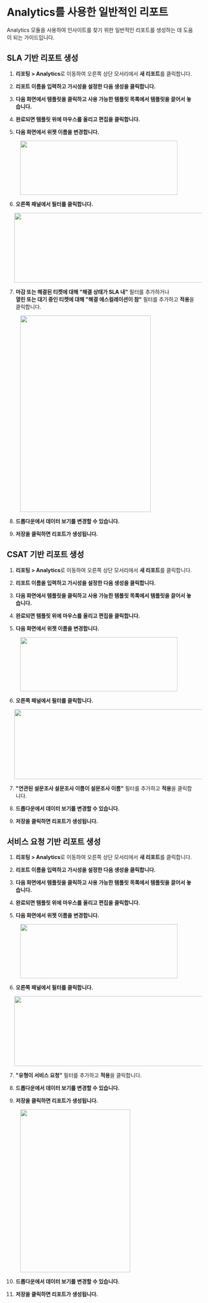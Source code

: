 # Analytics를 사용한 일반적인 리포트

Analytics 모듈을 사용하여 인사이트를 찾기 위한 일반적인 리포트를 생성하는 데 도움이 되는 가이드입니다.

## SLA 기반 리포트 생성

1. **리포팅 > Analytics**로 이동하여 오른쪽 상단 모서리에서 **새 리포트**를 클릭합니다.

2. **리포트 이름을 입력하고 가시성을 설정한 다음 생성을 클릭합니다.**

3. **다음 화면에서 템플릿을 클릭하고 사용 가능한 템플릿 목록에서 템플릿을 끌어서 놓습니다.**

4. **완료되면 템플릿 위에 마우스를 올리고 편집을 클릭합니다.**

5. **다음 화면에서 위젯 이름을 변경합니다.**

<img src="https://s3.amazonaws.com/cdn.freshdesk.com/data/helpdesk/attachments/production/50002976199/original/tvO8kGnb8H_dnRp8HlWofeFgbk2_Fvymcg.png?1620724976" width="422" height="145" style="margin-left: 36px;">

6. **오른쪽 패널에서 필터를 클릭합니다.**

<img src="https://s3.amazonaws.com/cdn.freshdesk.com/data/helpdesk/attachments/production/50002976196/original/iIVa3Nf-Yt7YPZ8OGOIpfbu2scu4GHGHHA.png?1620724972" width="552" height="187" style="margin-left: 20px;">

7. **마감 또는 해결된 티켓에 대해 "해결 상태가 SLA 내"** 필터를 추가하거나  
   **열린 또는 대기 중인 티켓에 대해 "해결 에스컬레이션이 참"** 필터를 추가하고 **적용**을 클릭합니다.

<img src="https://s3.amazonaws.com/cdn.freshdesk.com/data/helpdesk/attachments/production/50002976201/original/DuzewRcEj70DmiDeE4IVo3u1F7O15Bgrdg.png?1620724976" width="350" height="526" style="margin-left: 36px;">

8. **드롭다운에서 데이터 보기를 변경할 수 있습니다.**

9. **저장을 클릭하면 리포트가 생성됩니다.**

## CSAT 기반 리포트 생성

1. **리포팅 > Analytics**로 이동하여 오른쪽 상단 모서리에서 **새 리포트**를 클릭합니다.

2. **리포트 이름을 입력하고 가시성을 설정한 다음 생성을 클릭합니다.**

3. **다음 화면에서 템플릿을 클릭하고 사용 가능한 템플릿 목록에서 템플릿을 끌어서 놓습니다.**

4. **완료되면 템플릿 위에 마우스를 올리고 편집을 클릭합니다.**

5. **다음 화면에서 위젯 이름을 변경합니다.**

<img src="https://s3.amazonaws.com/cdn.freshdesk.com/data/helpdesk/attachments/production/50002976198/original/scAkOnYohNQwl7G6ZiQHl45CXUsGhPNxsA.png?1620724975" width="422" height="145" style="margin-left: 36px;">

6. **오른쪽 패널에서 필터를 클릭합니다.**

<img src="https://s3.amazonaws.com/cdn.freshdesk.com/data/helpdesk/attachments/production/50002976194/original/fPkDEgDdtkA3x47l8BLMwjoTxI7ZhY5MwA.png?1620724971" width="552" height="187" style="margin-left: 20px;">

7. **"연관된 설문조사 설문조사 이름이 설문조사 이름"** 필터를 추가하고 **적용**을 클릭합니다.

8. **드롭다운에서 데이터 보기를 변경할 수 있습니다.**

9. **저장을 클릭하면 리포트가 생성됩니다.**

## 서비스 요청 기반 리포트 생성

1. **리포팅 > Analytics**로 이동하여 오른쪽 상단 모서리에서 **새 리포트**를 클릭합니다.

2. **리포트 이름을 입력하고 가시성을 설정한 다음 생성을 클릭합니다.**

3. **다음 화면에서 템플릿을 클릭하고 사용 가능한 템플릿 목록에서 템플릿을 끌어서 놓습니다.**

4. **완료되면 템플릿 위에 마우스를 올리고 편집을 클릭합니다.**

5. **다음 화면에서 위젯 이름을 변경합니다.**

<img src="https://s3.amazonaws.com/cdn.freshdesk.com/data/helpdesk/attachments/production/50002976197/original/1yviaE2v4YrN6ory27deYJZez3Wb2RDqIA.png?1620724974" width="422" height="145" style="margin-left: 36px;">

6. **오른쪽 패널에서 필터를 클릭합니다.**

<img src="https://s3.amazonaws.com/cdn.freshdesk.com/data/helpdesk/attachments/production/50002976195/original/wMVYQG8CutCnX4cbkEIuKKm8OjkAme--Tw.png?1620724972" width="552" height="187" style="margin-left: 20px;">

7. **"유형이 서비스 요청"** 필터를 추가하고 **적용**을 클릭합니다.

8. **드롭다운에서 데이터 보기를 변경할 수 있습니다.**

9. **저장을 클릭하면 리포트가 생성됩니다.**

<img src="https://s3.amazonaws.com/cdn.freshdesk.com/data/helpdesk/attachments/production/50002976200/original/iT0XfDJVUZDdlTU1A-p_mLEV2ovkCqyXnw.png?1620724976" width="295" height="436" style="margin-left: 36px;">

10. **드롭다운에서 데이터 보기를 변경할 수 있습니다.**

11. **저장을 클릭하면 리포트가 생성됩니다.**